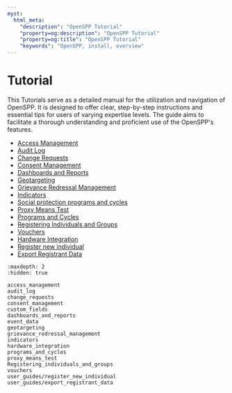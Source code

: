 ```yaml
---
myst:
  html_meta:
    "description": "OpenSPP Tutorial"
    "property=og:description": "OpenSPP Tutorial"
    "property=og:title": "OpenSPP Tutorial"
    "keywords": "OpenSPP, install, overview"
---
```


# Tutorial

This Tutorials serve as a detailed manual for the utilization and navigation of OpenSPP. It is designed to offer clear, step-by-step instructions and essential tips for users of varying expertise levels. The guide aims to facilitate a thorough understanding and proficient use of the OpenSPP's features.

- [Access Management](access_management)
- [Audit Log](audit_log)
- [Change Requests](change_requests)
- [Consent Management](consent_management)
- [Dashboards and Reports](dashboards_and_reports)
- [Geotargeting](geotargeting)
- [Grievance Redressal Management](grievance_redressal_management)
- [Indicators](indicators)
- [Social protection programs and cycles](programs_and_cycles)
- [Proxy Means Test](proxy_means_test)
- [Programs and Cycles](programs_and_cycles)
- [Registering Individuals and Groups](Registering_individuals_and_groups)
- [Vouchers](vouchers)
- [Hardware Integration](hardware_integration)
- [Register new individual](user_guides/register_new_individual)
- [Export Registrant Data](user_guides/export_registrant_data)

<!-- - [User Management]
- [Registrant Management]
- [Proxy Mean Test]
- [Geotargeting]
- [Vouchers]
- [Dashboard and reporting]
- [Integration and Interoperability]
- [Security and Compliance]
- Registering individuals and groups
- Managing social protection programs
- Grievance and Appeals management
- Mass campaigns
- Monitoring and analytics
- ID card issuance
- Integrations and APIs
- User interface tour -->

```{toctree}
:maxdepth: 2
:hidden: true

access_management
audit_log
change_requests
consent_management
custom_fields
dashboards_and_reports
event_data
geotargeting
grievance_redressal_management
indicators
hardware_integration
programs_and_cycles
proxy_means_test
Registering_individuals_and_groups
vouchers
user_guides/register_new_individual
user_guides/export_registrant_data

```
